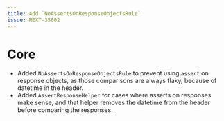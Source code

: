 ```yaml
---
title: Add `NoAssertsOnResponseObjectsRule`
issue: NEXT-35602
---
```

# Core
* Added `NoAssertsOnResponseObjectsRule` to prevent using `assert` on response objects, as those comparisons are always flaky, because of datetime in the header.
* Added `AssertResponseHelper` for cases where asserts on responses make sense, and that helper removes the datetime from the header before comparing the responses.
